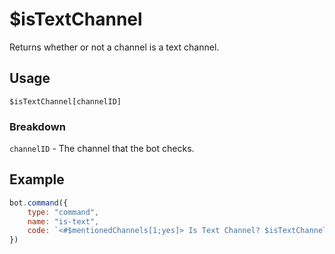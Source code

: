 # $isTextChannel
Returns whether or not a channel is a text channel.

## Usage
```
$isTextChannel[channelID]
```

### Breakdown
`channelID` - The channel that the bot checks.

## Example
```js
bot.command({
    type: "command",
    name: "is-text",
    code: `<#$mentionedChannels[1;yes]> Is Text Channel? $isTextChannel[$mentionedChannels[1;yes]]`
})
```
